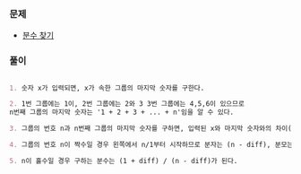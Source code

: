 ### 문제

- [분수 찾기](https://www.acmicpc.net/problem/1193)

### 풀이

```markdown

1. 숫자 x가 입력되면, x가 속한 그룹의 마지막 숫자를 구한다.

2. 1번 그룹에는 1이, 2번 그룹에는 2와 3 3번 그룹에는 4,5,6이 있으므로 
n번째 그룹의 마지막 숫자는 '1 + 2 + 3 + ... + n'임을 알 수 있다.

3. 그룹의 번호 n과 n번째 그룹의 마지막 숫자를 구하면, 입력된 x와 마지막 숫자와의 차이(diff)를 구한다.

4. 그룹의 번호 n이 짝수일 경우 왼쪽에서 n/1부터 시작하므로 분자는 (n - diff), 분모는 (1 + diff)가 된다.

5. n이 홀수일 경우 구하는 분수는 (1 + diff) / (n - diff)가 된다.
```